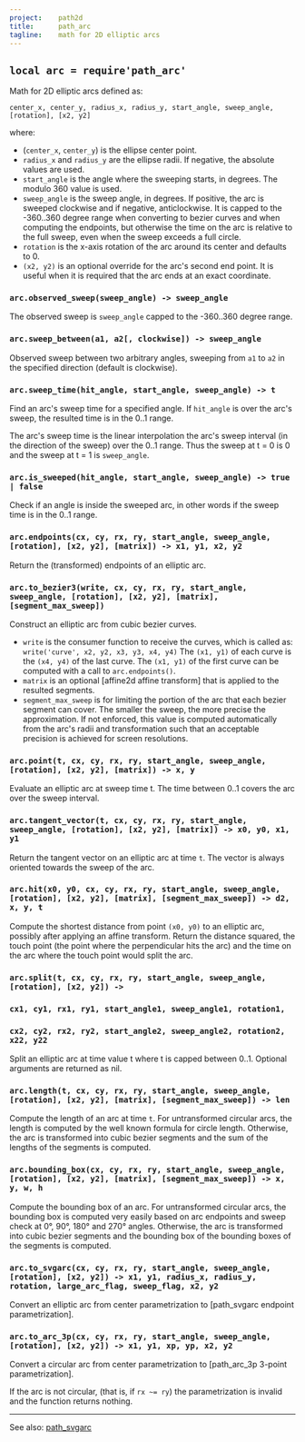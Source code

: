 ```yaml
---
project:    path2d
title:      path_arc
tagline:    math for 2D elliptic arcs
---
```


## `local arc = require'path_arc'`

Math for 2D elliptic arcs defined as:

	center_x, center_y, radius_x, radius_y, start_angle, sweep_angle, [rotation], [x2, y2]

where:

  * (`center_x`, `center_y`) is the ellipse center point.
  * `radius_x` and `radius_y` are the ellipse radii. If negative, the absolute values are used.
  * `start_angle` is the angle where the sweeping starts, in degrees. The modulo 360 value is used.
  * `sweep_angle` is the sweep angle, in degrees. If positive, the arc is sweeped clockwise and if negative, anticlockwise.
    It is capped to the -360..360 degree range when converting to bezier curves and when computing the endpoints,
	 but otherwise the time on the arc is relative to the full sweep, even when the sweep exceeds a full circle.
  * `rotation` is the x-axis rotation of the arc around its center and defaults to 0.
  * `(x2, y2)` is an optional override for the arc's second end point. It is useful when it is required that
    the arc ends at an exact coordinate.

### `arc.observed_sweep(sweep_angle) -> sweep_angle`

The observed sweep is `sweep_angle` capped to the -360..360 degree range.

### `arc.sweep_between(a1, a2[, clockwise]) -> sweep_angle`

Observed sweep between two arbitrary angles, sweeping from `a1` to `a2` in the specified direction (default is clockwise).

### `arc.sweep_time(hit_angle, start_angle, sweep_angle) -> t`

Find an arc's sweep time for a specified angle. If `hit_angle` is over the arc's sweep, the resulted time is in the 0..1 range.

The arc's sweep time is the linear interpolation the arc's sweep interval (in the direction of the sweep) over the 0..1 range. Thus the sweep at t = 0 is 0 and the sweep at t = 1 is `sweep_angle`.

### `arc.is_sweeped(hit_angle, start_angle, sweep_angle) -> true | false`

Check if an angle is inside the sweeped arc, in other words if the sweep time is in the 0..1 range.

### `arc.endpoints(cx, cy, rx, ry, start_angle, sweep_angle, [rotation], [x2, y2], [matrix]) -> x1, y1, x2, y2`

Return the (transformed) endpoints of an elliptic arc.

### `arc.to_bezier3(write, cx, cy, rx, ry, start_angle, sweep_angle, [rotation], [x2, y2], [matrix], [segment_max_sweep])`

Construct an elliptic arc from cubic bezier curves.
  * `write` is the consumer function to receive the curves, which is called as:
    `write('curve', x2, y2, x3, y3, x4, y4)`
  The `(x1, y1)` of each curve is the `(x4, y4)` of the last curve. The `(x1, y1)` of the first curve can be computed with a call to `arc.endpoints()`.
  * `matrix` is an optional [affine2d affine transform] that is applied to the resulted segments.
  * `segment_max_sweep` is for limiting the portion of the arc that each bezier segment can cover. The smaller the sweep, the more precise the approximation. If not enforced, this value is computed automatically from the arc's radii and transformation such that an acceptable precision is achieved for screen resolutions.

### `arc.point(t, cx, cy, rx, ry, start_angle, sweep_angle, [rotation], [x2, y2], [matrix]) -> x, y`

Evaluate an elliptic arc at sweep time t. The time between 0..1 covers the arc over the sweep interval.

### `arc.tangent_vector(t, cx, cy, rx, ry, start_angle, sweep_angle, [rotation], [x2, y2], [matrix]) -> x0, y0, x1, y1`

Return the tangent vector on an elliptic arc at time `t`. The vector is always oriented towards the sweep of the arc.

### `arc.hit(x0, y0, cx, cy, rx, ry, start_angle, sweep_angle, [rotation], [x2, y2], [matrix], [segment_max_sweep]) -> d2, x, y, t`

Compute the shortest distance from point `(x0, y0)` to an elliptic arc, possibly after applying an affine transform. Return the distance squared, the touch point (the point where the perpendicular hits the arc) and the time on the arc where the touch point would split the arc.

### `arc.split(t, cx, cy, rx, ry, start_angle, sweep_angle, [rotation], [x2, y2]) -> `
  ### `cx1, cy1, rx1, ry1, start_angle1, sweep_angle1, rotation1,`
  ### `cx2, cy2, rx2, ry2, start_angle2, sweep_angle2, rotation2, x22, y22`

Split an elliptic arc at time value t where t is capped between 0..1. Optional arguments are returned as nil.

### `arc.length(t, cx, cy, rx, ry, start_angle, sweep_angle, [rotation], [x2, y2], [matrix], [segment_max_sweep]) -> len`

Compute the length of an arc at time `t`. For untransformed circular arcs, the length is computed by the well known formula for circle length. Otherwise, the arc is transformed into cubic bezier segments and the sum of the lengths of the segments is computed.

### `arc.bounding_box(cx, cy, rx, ry, start_angle, sweep_angle, [rotation], [x2, y2], [matrix], [segment_max_sweep]) -> x, y, w, h`

Compute the bounding box of an arc. For untransformed circular arcs, the bounding box is computed very easily based on arc endpoints and sweep check at 0°, 90°, 180° and 270° angles. Otherwise, the arc is transformed into cubic bezier segments and the bounding box of the bounding boxes of the segments is computed.

### `arc.to_svgarc(cx, cy, rx, ry, start_angle, sweep_angle, [rotation], [x2, y2]) -> x1, y1, radius_x, radius_y, rotation, large_arc_flag, sweep_flag, x2, y2`

Convert an elliptic arc from center parametrization to [path_svgarc endpoint parametrization].

### `arc.to_arc_3p(cx, cy, rx, ry, start_angle, sweep_angle, [rotation], [x2, y2]) -> x1, y1, xp, yp, x2, y2`

Convert a circular arc from center parametrization to [path_arc_3p 3-point parametrization].

If the arc is not circular, (that is, if `rx ~= ry`) the parametrization is invalid and the function returns nothing.


----
See also: [path_svgarc](path_svgarc.html)
